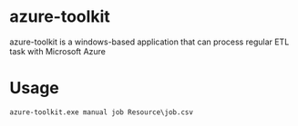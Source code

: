 # azure-toolkit
azure-toolkit is a windows-based application that can process regular ETL task with Microsoft Azure

# Usage

    azure-toolkit.exe manual job Resource\job.csv
